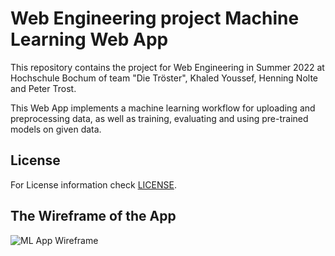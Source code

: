 # Web Engineering project Machine Learning Web App  
  
This repository contains the project for Web Engineering in Summer 2022 at Hochschule Bochum of team "Die Tröster", Khaled Youssef, Henning Nolte and Peter Trost.  
  
This Web App implements a machine learning workflow for uploading and preprocessing data, as well as training, evaluating and using pre-trained models on given data.  
  
## License  
For License information check [LICENSE](https://github.com/Peetee06/web_engineering_hsbo_SS2022/blob/main/LICENSE).  
  
## The Wireframe of the App
![ML App Wireframe](https://github.com/Peetee06/web_engineering_hsbo_SS2022/blob/main/Wireframe_WE.drawio.png?raw=true)
